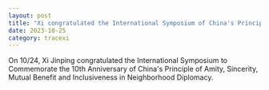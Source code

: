 ```yaml
---
layout: post
title: "Xi congratulated the International Symposium of China's Principle of Diplomacy"
date: 2023-10-25
category: tracexi
---
```


On 10/24, Xi Jinping congratulated the International Symposium to Commemorate the 10th Anniversary of China's Principle of Amity, Sincerity, Mutual Benefit and Inclusiveness in Neighborhood Diplomacy. 

